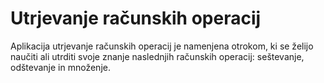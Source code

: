 # Utrjevanje računskih operacij

Aplikacija utrjevanje računskih operacij je namenjena otrokom, ki se želijo naučiti ali utrditi svoje znanje naslednjih računskih operacij: seštevanje, odštevanje in množenje.

